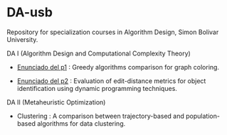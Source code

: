 DA-usb
======

Repository for specialization courses in Algorithm Design, Simon Bolivar University. 

DA I (Algorithm Design and Computational Complexity Theory)

* [Enunciado del p1](http://ldc.usb.ve/~gpalma/ci5651em13/Proyecto1CI5651em13.pdf) : Greedy algorithms comparison for graph coloring.

* [Enunciado del p2](http://ldc.usb.ve/~gpalma/ci5651em13/Proyecto2CI5651em13.pdf) : Evaluation of edit-distance metrics for object identification using dynamic programming techniques. 


DA II (Metaheuristic Optimization)

* Clustering : A comparison between trajectory-based and population-based algorithms for data clustering.
